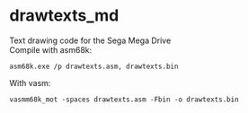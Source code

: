 # drawtexts_md
Text drawing code for the Sega Mega Drive  
Compile with asm68k:  
  
    asm68k.exe /p drawtexts.asm, drawtexts.bin
With vasm:

    vasmm68k_mot -spaces drawtexts.asm -Fbin -o drawtexts.bin
